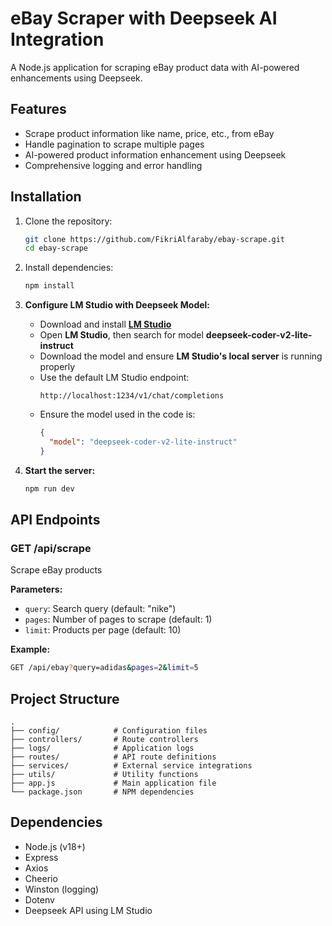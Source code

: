 # eBay Scraper with Deepseek AI Integration

A Node.js application for scraping eBay product data with AI-powered enhancements using Deepseek.

## Features

- Scrape product information like name, price, etc., from eBay
- Handle pagination to scrape multiple pages
- AI-powered product information enhancement using Deepseek
- Comprehensive logging and error handling

## Installation

1. Clone the repository:

   ```bash
   git clone https://github.com/FikriAlfaraby/ebay-scrape.git
   cd ebay-scrape
   ```

2. Install dependencies:

   ```bash
   npm install
   ```

3. **Configure LM Studio with Deepseek Model:**
   
   - Download and install **[LM Studio](https://lmstudio.ai/)**
   - Open **LM Studio**, then search for model **deepseek-coder-v2-lite-instruct**
   - Download the model and ensure **LM Studio's local server** is running properly
   - Use the default LM Studio endpoint:  
     ```
     http://localhost:1234/v1/chat/completions
     ```
   - Ensure the model used in the code is:
     ```json
     {
       "model": "deepseek-coder-v2-lite-instruct"
     }
     ```

4. **Start the server:**

   ```bash
   npm run dev
   ```

## API Endpoints

### GET /api/scrape

Scrape eBay products

**Parameters:**

- `query`: Search query (default: "nike")
- `pages`: Number of pages to scrape (default: 1)
- `limit`: Products per page (default: 10)

**Example:**

```bash
GET /api/ebay?query=adidas&pages=2&limit=5
```

## Project Structure

```
.
├── config/            # Configuration files
├── controllers/       # Route controllers
├── logs/              # Application logs
├── routes/            # API route definitions
├── services/          # External service integrations
├── utils/             # Utility functions
├── app.js             # Main application file
└── package.json       # NPM dependencies
```

## Dependencies

- Node.js (v18+)
- Express
- Axios
- Cheerio
- Winston (logging)
- Dotenv
- Deepseek API using LM Studio

